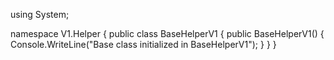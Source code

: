 using System;

namespace V1.Helper
{
    public class BaseHelperV1
    {
        public BaseHelperV1()
        {
            Console.WriteLine("Base class initialized in BaseHelperV1");
        }
    }
}